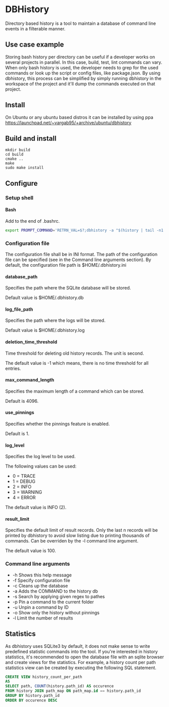 # DBHistory

Directory based history is a tool to maintain a database of command line events
in a filterable manner.

## Use case example

Storing bash history per directory can be useful if a developer works on
several projects in parallel. In this case, build, test, lint commands can
vary. When only bash history is used, the developer needs to grep for the used
commands or look up the script or config files, like package.json. By using
dbhistory, this process can be simplified by simply running dbhistory in the
workspace of the project and it'll dump the commands executed on that project.

## Install

On Ubuntu or any ubuntu based distros it can be installed by using ppa
https://launchpad.net/~vargab95/+archive/ubuntu/dbhistory

## Build and install

```
mkdir build
cd build
cmake ..
make
sudo make install
```

## Configure

### Setup shell

#### Bash

Add to the end of .bashrc.

```bash
export PROMPT_COMMAND='RETRN_VAL=$?;dbhistory -a "$(history | tail -n1 | sed "s/^[ ]*[0-9]*[ ]*//" )"'
```

### Configuration file

The configuration file shall be in INI format.  The path of the configuration
file can be specified (see in the Command line arguments section). By default,
the configuration file path is \$HOME/.dbhistory.ini

#### database_path

Specifies the path where the SQLite database will be stored.

Default value is \$HOME/.dbhistory.db

#### log_file_path

Specifies the path where the logs will be stored.

Default value is \$HOME/.dbhistory.log

#### deletion_time_threshold

Time threshold for deleting old history records.
The unit is second.

The default value is -1 which means, there is no time threshold for all entries.

#### max_command_length

Specifies the maximum length of a command which can be stored.

Default is 4096.

#### use_pinnings

Specifies whether the pinnings feature is enabled.

Default is 1.

#### log_level

Specifies the log level to be used.

The following values can be used:

- 0 = TRACE
- 1 = DEBUG
- 2 = INFO
- 3 = WARNING
- 4 = ERROR

The default value is INFO (2).

#### result_limit

Specifies the default limit of result records. Only the last n records will be
printed by dbhistory to avoid slow listing due to printing thousands of
commands. Can be overriden by the -l command line argument.

The default value is 100.

### Command line arguments

- -h Shows this help message
- -f Specify configuration file
- -c Cleans up the database
- -a Adds the COMMAND to the history db
- -s Search by applying given regex to pathes
- -p Pin a command to the current folder
- -u Unpin a command by ID
- -o Show only the history without pinnings
- -l Limit the number of results

## Statistics

As dbhistory uses SQLite3 by default, it does not make sense to write
predefined statistic commands into the tool. If you're interested in history
statistics, it's recommended to open the database file with an sqlite browser
and create views for the statistics. For example, a history count per path
statistics view can be created by executing the following SQL statement.

```sql
CREATE VIEW history_count_per_path 
AS
SELECT path, COUNT(history.path_id) AS occurence
FROM history JOIN path_map ON path_map.id == history.path_id
GROUP BY history.path_id 
ORDER BY occurence DESC 
```
